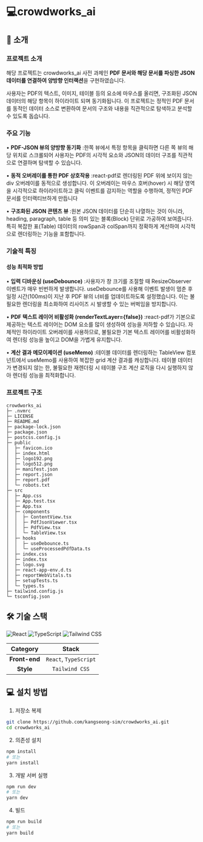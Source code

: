 # 💻crowdworks_ai
## 🚀 소개
### 프로젝트 소개
해당 프로젝트는 crowdworks_ai 사전 과제인 **PDF 문서와 해당 문서를 파싱한 JSON 데이터를 연결하여 양방향 인터랙션**을 구현하였습니다.

사용자는 PDF의 텍스트, 이미지, 테이블 등의 요소에 마우스를 올리면, 구조화된 JSON 데이터의 해당 항목이 하이라이트 되며 동기화됩니다. 이 프로젝트는 정적인 PDF 문서를 동적인 데이터 소스로 변환하여 문서의 구조와 내용을 직관적으로 탐색하고 분석할 수 있도록 돕습니다.

### 주요 기능
• **PDF-JSON 뷰의 양방향 동기화**
  :한쪽 뷰에서 특정 항목을 클릭하면 다른 쪽 뷰의 해당 위치로 스크롤되어 사용자는 PDF의 시각적 요소와 JSON의 데이터 구조를 직관적으로 연결하며 탐색할 수 있습니다.

• **동적 오버레이를 통한 PDF 상호작용**
  :react-pdf로 렌더링된 PDF 위에 보이지 않는 div 오버레이를 동적으로 생성합니다. 이 오버레이는 마우스 호버(hover) 시 해당 영역을 시각적으로 하이라이트하고 클릭 이벤트를 감지하는 역할을 수행하여, 정적인 PDF 문서를 인터랙티브하게 만듭니다

• **구조화된 JSON 콘텐츠 뷰**
  :원본 JSON 데이터를 단순히 나열하는 것이 아니라, heading, paragraph, table 등 의미 있는 블록(Block) 단위로 가공하여 보여줍니다. 특히 복잡한 표(Table) 데이터의 rowSpan과 colSpan까지 정확하게 계산하여 시각적으로 렌더링하는 기능을 포함합니다.

### 기술적 특징
#### 성능 최적화 방법
• **입력 디바운싱 (useDebounce)**
  :사용자가 창 크기를 조절할 때 ResizeObserver 이벤트가 매우 빈번하게 발생합니다. useDebounce를 사용해 이벤트 발생이 멈춘 후 일정 시간(100ms)이 지난 후 PDF 뷰의 너비를 업데이트하도록 설정했습니다. 이는 불필요한 렌더링을 최소화하여 리사이즈 시 발생할 수 있는 버벅임을 방지합니다.

• **PDF 텍스트 레이어 비활성화 (renderTextLayer={false})**
  :react-pdf가 기본으로 제공하는 텍스트 레이어는 DOM 요소를 많이 생성하여 성능을 저하할 수 있습니다. 자체적인 하이라이트 오버레이를 사용하므로, 불필요한 기본 텍스트 레이어를 비활성화하여 렌더링 성능을 높이고 DOM을 가볍게 유지합니다.

• **계산 결과 메모이제이션 (useMemo)**
  :테이블 데이터를 렌더링하는 TableView 컴포넌트에서 useMemo를 사용하여 복잡한 grid 계산 결과를 캐싱합니다. 테이블 데이터가 변경되지 않는 한, 불필요한 재렌더링 시 테이블 구조 계산 로직을 다시 실행하지 않아 렌더링 성능을 최적화합니다.

### 프로젝트 구조
```
crowdworks_ai
├─ .nvmrc
├─ LICENSE
├─ README.md
├─ package-lock.json
├─ package.json
├─ postcss.config.js
├─ public
│  ├─ favicon.ico
│  ├─ index.html
│  ├─ logo192.png
│  ├─ logo512.png
│  ├─ manifest.json
│  ├─ report.json
│  ├─ report.pdf
│  └─ robots.txt
├─ src
│  ├─ App.css
│  ├─ App.test.tsx
│  ├─ App.tsx
│  ├─ components
│  │  ├─ ContentView.tsx
│  │  ├─ PdfJsonViewer.tsx
│  │  ├─ PdfView.tsx
│  │  └─ TableView.tsx
│  ├─ hooks
│  │  ├─ useDebounce.ts
│  │  └─ useProcessedPdfData.ts
│  ├─ index.css
│  ├─ index.tsx
│  ├─ logo.svg
│  ├─ react-app-env.d.ts
│  ├─ reportWebVitals.ts
│  ├─ setupTests.ts
│  └─ types.ts
├─ tailwind.config.js
└─ tsconfig.json

```

## 🛠️ 기술 스택
![React](https://img.shields.io/badge/React-61DAFB?style=for-the-badge&logo=react&logoColor=white) ![TypeScript](https://img.shields.io/badge/TypeScript-3178C6?style=for-the-badge&logo=typescript&logoColor=white) ![Tailwind CSS](https://img.shields.io/badge/Tailwind_CSS-38B2AC?style=for-the-badge&logo=tailwind-css&logoColor=white)

| **Category** | **Stack** |
|:------------:|:----------:|
| **Front-end** | `React`, `TypeScript` |
| **Style** | `Tailwind CSS` |


## 💻 설치 방법
1. 저장소 복제
```bash
git clone https://github.com/kangseong-sim/crowdworks_ai.git
cd crowdworks_ai
```

2. 의존성 설치
```bash
npm install
# 또는
yarn install
```

3. 개발 서버 실행
```bash
npm run dev
# 또는
yarn dev
```

4. 빌드
```bash
npm run build
# 또는
yarn build
```

